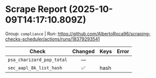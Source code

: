 # Scrape Report (2025-10-09T14:17:10.809Z)

Group: `compliance`  |  Run: https://github.com/AlbertoRoca96/scraping-checks-scheduler/actions/runs/18379293541

| Check | Changed | Keys | Error |
|---|:---:|:--|:--|
| `psa_charizard_pop_total` | — |  |  |
| `sec_aapl_8k_list_hash` | ✅ | hash |  |
